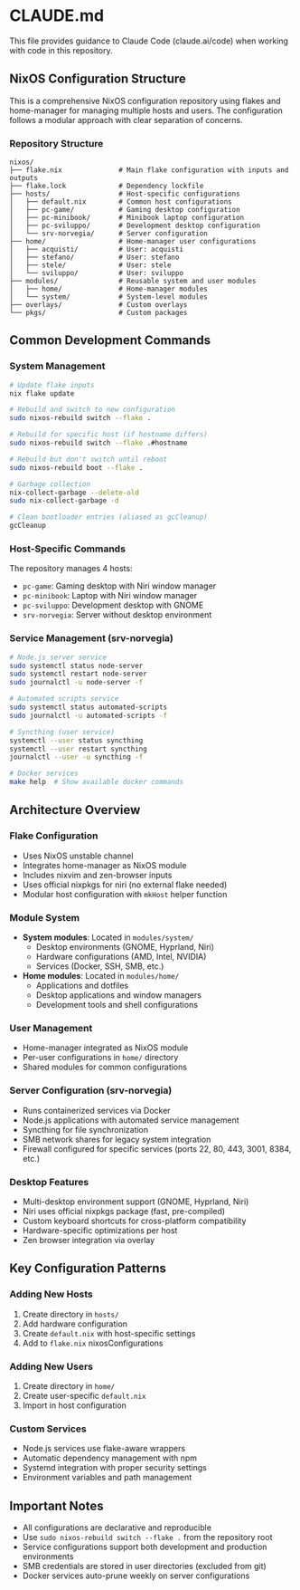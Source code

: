 # CLAUDE.md

This file provides guidance to Claude Code (claude.ai/code) when working with code in this repository.

## NixOS Configuration Structure

This is a comprehensive NixOS configuration repository using flakes and home-manager for managing multiple hosts and users. The configuration follows a modular approach with clear separation of concerns.

### Repository Structure

```
nixos/
├── flake.nix              # Main flake configuration with inputs and outputs
├── flake.lock             # Dependency lockfile
├── hosts/                 # Host-specific configurations
│   ├── default.nix        # Common host configurations
│   ├── pc-game/           # Gaming desktop configuration
│   ├── pc-minibook/       # Minibook laptop configuration
│   ├── pc-sviluppo/       # Development desktop configuration
│   └── srv-norvegia/      # Server configuration
├── home/                  # Home-manager user configurations
│   ├── acquisti/          # User: acquisti
│   ├── stefano/           # User: stefano
│   ├── stele/             # User: stele
│   └── sviluppo/          # User: sviluppo
├── modules/               # Reusable system and user modules
│   ├── home/              # Home-manager modules
│   └── system/            # System-level modules
├── overlays/              # Custom overlays
└── pkgs/                  # Custom packages
```

## Common Development Commands

### System Management

```bash
# Update flake inputs
nix flake update

# Rebuild and switch to new configuration
sudo nixos-rebuild switch --flake .

# Rebuild for specific host (if hostname differs)
sudo nixos-rebuild switch --flake .#hostname

# Rebuild but don't switch until reboot
sudo nixos-rebuild boot --flake .

# Garbage collection
nix-collect-garbage --delete-old
sudo nix-collect-garbage -d

# Clean bootloader entries (aliased as gcCleanup)
gcCleanup
```

### Host-Specific Commands

The repository manages 4 hosts:
- `pc-game`: Gaming desktop with Niri window manager
- `pc-minibook`: Laptop with Niri window manager  
- `pc-sviluppo`: Development desktop with GNOME
- `srv-norvegia`: Server without desktop environment

### Service Management (srv-norvegia)

```bash
# Node.js server service
sudo systemctl status node-server
sudo systemctl restart node-server
sudo journalctl -u node-server -f

# Automated scripts service
sudo systemctl status automated-scripts
sudo journalctl -u automated-scripts -f

# Syncthing (user service)
systemctl --user status syncthing
systemctl --user restart syncthing
journalctl --user -u syncthing -f

# Docker services
make help  # Show available docker commands
```

## Architecture Overview

### Flake Configuration
- Uses NixOS unstable channel
- Integrates home-manager as NixOS module
- Includes nixvim and zen-browser inputs
- Uses official nixpkgs for niri (no external flake needed)
- Modular host configuration with `mkHost` helper function

### Module System
- **System modules**: Located in `modules/system/`
  - Desktop environments (GNOME, Hyprland, Niri)
  - Hardware configurations (AMD, Intel, NVIDIA)
  - Services (Docker, SSH, SMB, etc.)
- **Home modules**: Located in `modules/home/`
  - Applications and dotfiles
  - Desktop applications and window managers
  - Development tools and shell configurations

### User Management
- Home-manager integrated as NixOS module
- Per-user configurations in `home/` directory
- Shared modules for common configurations

### Server Configuration (srv-norvegia)
- Runs containerized services via Docker
- Node.js applications with automated service management
- Syncthing for file synchronization
- SMB network shares for legacy system integration
- Firewall configured for specific services (ports 22, 80, 443, 3001, 8384, etc.)

### Desktop Features
- Multi-desktop environment support (GNOME, Hyprland, Niri)
- Niri uses official nixpkgs package (fast, pre-compiled)
- Custom keyboard shortcuts for cross-platform compatibility
- Hardware-specific optimizations per host
- Zen browser integration via overlay

## Key Configuration Patterns

### Adding New Hosts
1. Create directory in `hosts/`
2. Add hardware configuration
3. Create `default.nix` with host-specific settings
4. Add to `flake.nix` nixosConfigurations

### Adding New Users
1. Create directory in `home/`
2. Create user-specific `default.nix`
3. Import in host configuration

### Custom Services
- Node.js services use flake-aware wrappers
- Automatic dependency management with npm
- Systemd integration with proper security settings
- Environment variables and path management

## Important Notes

- All configurations are declarative and reproducible
- Use `sudo nixos-rebuild switch --flake .` from the repository root
- Service configurations support both development and production environments
- SMB credentials are stored in user directories (excluded from git)
- Docker services auto-prune weekly on server configurations